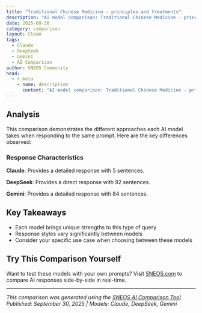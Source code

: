 ```yaml
---
title: "Traditional Chinese Medicine - principles and treatments"
description: "AI model comparison: Traditional Chinese Medicine - principles and treatments..."
date: 2025-09-30
category: comparison
layout: Clean
tags:
  - Claude
  - DeepSeek
  - Gemini
  - AI Comparison
author: SNEOS Community
head:
  - - meta
    - name: description
      content: "AI model comparison: Traditional Chinese Medicine - principles and treatments..."
---
```


<ChatComparison
  title="Traditional Chinese Medicine - principles and treatments"
  prompt="Traditional Chinese Medicine - principles and treatments"
  :responses='{"Claude": "# Traditional Chinese Medicine: Principles and Treatments\n\n## Core Principles\n\n### **Qi (Vital Energy)**\n- Life force that flows through the body via pathways called meridians\n- Good health depends on smooth, balanced qi flow\n- Illness results from qi blockages, deficiency, or excess\n\n### **Yin and Yang**\n- Complementary opposites that must be balanced\n- Yin: cool, passive, interior, substance\n- Yang: warm, active, exterior, function\n- Disease occurs when this balance is disrupted\n\n### **Five Elements Theory**\n- Wood, Fire, Earth, Metal, Water\n- Each element corresponds to organs, emotions, seasons\n- Used to understand relationships between body systems\n\n### **Holistic Approach**\n- Views body as interconnected whole\n- Considers physical, emotional, and environmental factors\n- Focuses on root causes, not just symptoms\n\n## Diagnostic Methods\n\n### **Four Examinations**\n1. **Looking** - complexion, tongue, body language\n2. **Listening/Smelling** - voice, breathing, body odors\n3. **Asking** - symptoms, medical history, lifestyle\n4. **Touching** - pulse diagnosis, palpation\n\n### **Pattern Recognition**\n- Identifies underlying imbalances\n- Considers multiple symptoms together\n- Guides personalized treatment plans\n\n## Common Treatments\n\n### **Acupuncture**\n- Insertion of thin needles at specific points\n- Regulates qi flow and rebalances energy\n- Used for pain, stress, digestive issues, more\n\n### **Herbal Medicine**\n- Complex formulas combining multiple herbs\n- Customized to individual constitution\n- Available as teas, pills, powders, tinctures\n\n### **Cupping**\n- Glass cups create suction on skin\n- Promotes blood flow and healing\n- Often leaves temporary circular marks\n\n### **Tuina Massage**\n- Therapeutic massage along meridians\n- Combines pressure points with movement\n- Addresses both physical and energetic issues\n\n### **Moxibustion**\n- Burning mugwort herb near acupoints\n- Warms and tonifies yang energy\n- Often combined with acupuncture\n\n### **Qigong and Tai Chi**\n- Moving meditation and breathing exercises\n- Cultivates and balances qi\n- Preventive and therapeutic benefits\n\n## Modern Integration\n\n### **Research and Evidence**\n- Growing scientific validation for certain treatments\n- Acupuncture widely accepted for pain management\n- Herbal medicines being studied for active compounds\n\n### **Complementary Use**\n- Often combined with conventional medicine\n- Integrated medicine approaches gaining popularity\n- Important to inform all healthcare providers\n\n### **Safety Considerations**\n- Seek qualified, licensed practitioners\n- Be aware of herb-drug interactions\n- Quality control varies in herbal products\n- Not all conditions suitable for TCM alone\n\nTCM offers a comprehensive system for health and healing, emphasizing prevention and individualized treatment while viewing health as dynamic balance rather than mere absence of disease.", "DeepSeek": "Of course. Here is a comprehensive overview of the principles and treatments of Traditional Chinese Medicine (TCM).\n\n### What is Traditional Chinese Medicine (TCM)?\n\nTCM is a complete system of healthcare with its own unique theories of anatomy, health, and treatment. It has been developed over thousands of years in China and other parts of East Asia. Its primary focus is on preventing illness and maintaining health by achieving balance and harmony within the body and between the body and its external environment.\n\n---\n\n### Core Principles of TCM\n\nTCM is built on several fundamental philosophical concepts that form the basis for diagnosis and treatment.\n\n#### 1. Qi (Vital Energy)\nPronounced \u0022chee,\u0022 Qi is the vital life force that flows through everything. In the body, Qi flows along specific pathways called **meridians**. It is the energy that powers all bodily functions, from physical movement to mental activity. Health is a state of abundant and smoothly flowing Qi; disease arises from a deficiency, stagnation, or imbalance of Qi.\n\n#### 2. Yin and Yang\nThis is the concept of opposite but complementary forces that exist in a dynamic and relative state.\n* **Yin** is associated with coolness, darkness, stillness, substance, and inwardness.\n* **Yang** is associated with warmth, light, activity, function, and outwardness.\nHealth is a state of harmonious balance between Yin and Yang. Illness occurs when this balance is disrupted, leading to an excess or deficiency of one or the other. For example, a fever would be considered a Yang excess, while feeling constantly cold would be a Yin excess or Yang deficiency.\n\n#### 3. The Five Elements (Wu Xing)\nThis theory classifies the phenomena of the universe and the body into five fundamental phases or elements: **Wood, Fire, Earth, Metal, and Water**. Each element corresponds to specific organs, seasons, emotions, colors, and tastes. The elements exist in a dynamic relationship of generation (creative cycle) and control (restraining cycle).\n* **Wood:** Liver, Gallbladder, anger, spring.\n* **Fire:** Heart, Small Intestine, joy, summer.\n* **Earth:** Spleen, Stomach, worry, late summer.\n* **Metal:** Lungs, Large Intestine, grief, autumn.\n* **Water:** Kidneys, Bladder, fear, winter.\nAn imbalance in one element can affect others, helping a TCM practitioner understand complex patterns of illness.\n\n#### 4. The Zang-Fu Organs\nTCM has a unique view of the internal organs. They are not just physical structures but complex functional systems.\n* **Zang (Yin Organs):** These are solid organs considered to be the core of the system. They are responsible for producing and storing fundamental substances like Qi, Blood, and Essence (Jing). They include the Heart, Liver, Spleen, Lungs, and Kidneys.\n* **Fu (Yang Organs):** These are hollow organs responsible for digesting, absorbing, and eliminating. They include the Gallbladder, Stomach, Small Intestine, Large Intestine, and Bladder.\n\n#### 5. Meridian System (Jing Luo)\nMeridians are invisible channels through which Qi and Blood flow, connecting the interior of the body with the exterior. They form a network that links the Zang-Fu organs to the limbs and the rest of the body. The major meridians are associated with specific organs. Acupuncture points are located along these meridians, and stimulating them can regulate the flow of Qi to the corresponding organ or area.\n\n---\n\n### Common TCM Diagnostic Methods\n\nA TCM practitioner does not diagnose a disease by name (e.g., \u0022migraine\u0022) but rather identifies a **pattern of disharmony**. They use four primary methods:\n\n1. **Looking (Inspection):** Observing the patient\u0027s spirit, complexion, body build, and most importantly, the tongue. Tongue diagnosis (color, coating, shape, moisture) is a critical tool.\n2. **Listening and Smelling:** Paying attention to the sound of the voice, breathing, and any distinctive body odors.\n3. **Asking:** A detailed interview about medical history, symptoms, diet, sleep, digestion, emotions, and preferences for hot or cold.\n4. **Palpation (Touching):** Feeling the pulse at the radial artery on both wrists. A TCM practitioner discerns up to 28 different pulse qualities, which provide deep insight into the state of the internal organs and the body\u0027s Qi.\n\n---\n\n### Major TCM Treatments\n\nBased on the diagnosed pattern of disharmony, a TCM practitioner will create a personalized treatment plan, often combining several of the following modalities.\n\n#### 1. Acupuncture (Zhen Jiu)\nThe insertion of very fine, sterile, single-use needles into specific acupuncture points on the body. The goal is to unblock stagnant Qi, tonify deficient Qi, or sedate excess Qi, thereby restoring balance. It is commonly used for pain management, stress, digestive issues, and many other conditions.\n\n#### 2. Herbal Medicine (Zhong Yao)\nThis is the cornerstone of TCM treatment. Practitioners use complex formulas made from a vast Materia Medica of roots, bark, flowers, seeds, and minerals. Formulas are carefully crafted for the individual\u0027s specific pattern, with herbs playing different roles (e.g., Emperor, Minister, Assistant, Envoy). They are typically prescribed as:\n* **Decoctions (Teas):** The strongest and most customizable form.\n* **Pills, Powders, and Tinctures:** More convenient for long-term use.\n\n#### 3. Tui Na (Chinese Medical Massage)\nA therapeutic form of massage that uses hand techniques and manipulations to stimulate acupuncture points, unblock meridians, and promote the flow of Qi and Blood. It is more vigorous than relaxation massage and is used to treat musculoskeletal conditions and internal disorders.\n\n#### 4. Cupping (Ba Guan)\nGlass, bamboo, or plastic cups are placed on the skin after a vacuum is created inside them (usually by heat or a suction pump). This pulls the skin and superficial muscle layer upward, promoting blood flow, relieving muscle tension, and \u0022drawing out\u0022 pathogens.\n\n#### 5. Moxibustion (Jiu Fa)\nThe burning of a dried herb called mugwort (Artemisia vulgaris) near or on the skin at acupuncture points. The goal is to warm the meridians, expel Cold, and promote the smooth flow of Qi. It is especially good for conditions related to Yang deficiency or Cold.\n\n#### 6. Dietary Therapy (Shi Liao)\nFood is considered the first line of medicine. In TCM, foods have energetic properties (hot, warm, neutral, cool, cold) and are associated with specific organs and elements. A practitioner will recommend dietary changes to help correct an underlying imbalance.\n\n#### 7. Qi Gong and Tai Chi\nThese are mind-body practices that combine slow, deliberate movement, meditation, and breathing regulation. The goal is to cultivate and balance one\u0027s own Qi, improve health, and reduce stress.\n\n---\n\n### Conditions Commonly Treated with TCM\n\nWhile often used as a complementary therapy, TCM is used to address a wide range of conditions, including:\n* Pain (arthritis, back pain, headaches)\n* Stress, anxiety, and depression\n* Insomnia and fatigue\n* Digestive disorders (IBS, bloating)\n* Allergies and asthma\n* Women\u0027s health issues (PMS, infertility, menopausal symptoms)\n* Neurological conditions (post-stroke recovery)\n* Supporting cancer care (managing side effects of chemotherapy)\n\n### Important Considerations\n\n* **Holistic and Individualized:** TCM treats the whole person, not just the disease. Two people with the same Western diagnosis may receive completely different TCM treatments based on their unique patterns.\n* **Integration with Western Medicine:** TCM is increasingly integrated into mainstream healthcare. It is crucial to inform all your healthcare providers (both TCM and Western) about the treatments you are receiving.\n* **Seek a Qualified Practitioner:** Always seek treatment from a licensed and properly trained TCM practitioner, especially for herbal medicine, to ensure safety and efficacy.\n\nIn summary, TCM offers a unique and time-tested perspective on health, viewing the human body as an intricate system where balance is the key to well-being. Its holistic approach and diverse treatment modalities make it a valuable component of global healthcare.", "Gemini": "## Traditional Chinese Medicine (TCM) - Principles and Treatments\n\nTraditional Chinese Medicine (TCM) is a comprehensive system of healthcare that has been practiced in China for thousands of years. It views the body as an interconnected whole, emphasizing balance and harmony between its various components and with the external environment. Unlike Western medicine, which often focuses on treating specific diseases, TCM aims to address the underlying causes of illness and promote overall well-being.\n\n**Core Principles of TCM:**\n\nHere\u0027s a breakdown of the key principles that guide TCM practice:\n\n* **Qi (pronounced \u0022chee\u0022):** The fundamental concept of TCM. Qi is a vital energy or life force that flows throughout the body, animating its functions. Healthy Qi flow is essential for well-being. Imbalances or blockages in Qi flow can lead to illness.\n\n* **Yin and Yang:** Two opposing but complementary forces that exist in all things. They are interdependent and constantly transforming into each other.\n * **Yin:** Represents qualities such as coolness, darkness, passivity, and the material aspects of the body (e.g., blood, fluids, tissues).\n * **Yang:** Represents qualities such as heat, light, activity, and the functional aspects of the body (e.g., movement, metabolism, digestion).\n * Optimal health requires a balance between Yin and Yang. Excess or deficiency of either can lead to disharmony and disease.\n\n* **The Five Elements (Wu Xing):** A philosophical framework that describes the relationships and interactions between different phenomena in the natural world and within the body. The five elements are:\n * **Wood:** Associated with growth, expansion, liver, gallbladder, spring, anger.\n * **Fire:** Associated with heat, activity, heart, small intestine, summer, joy.\n * **Earth:** Associated with stability, nourishment, spleen, stomach, late summer, worry.\n * **Metal:** Associated with contraction, dryness, lungs, large intestine, autumn, grief.\n * **Water:** Associated with stillness, fluidity, kidneys, bladder, winter, fear.\n * The elements influence each other in a cycle of generation (Sheng cycle) and control (Ke cycle). Imbalances in these relationships can contribute to disease.\n\n* **Zang-Fu (Organs):** TCM describes organs with different functions than Western medicine. Zang organs (Yin) are solid and store vital substances (Qi, blood, essence). Fu organs (Yang) are hollow and are responsible for transformation and transportation. The main Zang-Fu organs are:\n * **Zang (Yin):** Liver, Heart, Spleen, Lungs, Kidneys, Pericardium.\n * **Fu (Yang):** Gallbladder, Small Intestine, Stomach, Large Intestine, Bladder, San Jiao (Triple Burner - a functional system related to fluid metabolism).\n * Each organ system is associated with specific emotions, tissues, senses, and functions.\n\n* **Meridians (Jing Luo):** A network of pathways or channels through which Qi, blood, and body fluids flow throughout the body. There are 12 primary meridians, each associated with a specific organ system. Acupuncture points are located along these meridians.\n\n* **The Six Evils (External Pathogenic Factors):** TCM recognizes external factors that can disrupt the body\u0027s harmony and lead to illness:\n * Wind, Cold, Heat, Dampness, Dryness, Fire.\n * These factors can invade the body and disrupt the flow of Qi and blood.\n\n**Diagnostic Methods in TCM:**\n\nTCM practitioners use a variety of diagnostic techniques to assess a patient\u0027s condition and identify the underlying imbalances. These methods include:\n\n* **Observation:** Observing the patient\u0027s complexion, posture, tongue, and general demeanor. Tongue diagnosis is a key component, as the tongue\u0027s color, coating, and shape provide information about the state of the internal organs.\n* **Auscultation and Olfaction:** Listening to the patient\u0027s voice, breathing, and body sounds, and noticing any unusual odors.\n* **Inquiry:** Asking detailed questions about the patient\u0027s medical history, lifestyle, symptoms, diet, sleep, emotional state, and other relevant factors.\n* **Palpation:** Feeling the patient\u0027s pulse, abdomen, and other areas of the body to assess the flow of Qi and blood and identify areas of tenderness or tension.\n * **Pulse Diagnosis:** A particularly important technique. TCM practitioners can distinguish dozens of different pulse qualities, each associated with a specific condition or organ imbalance.\n\n**Treatment Modalities in TCM:**\n\nBased on the diagnosis, TCM practitioners use a variety of treatment modalities to restore balance and promote healing. The most common include:\n\n* **Acupuncture:** Involves inserting thin needles into specific acupuncture points along the meridians to stimulate the flow of Qi and blood and regulate the body\u0027s functions. Acupuncture is often used to relieve pain, reduce inflammation, improve circulation, and treat a wide range of conditions. Electroacupuncture (using a mild electrical current with needles), and Acupressure (using manual pressure instead of needles) are related techniques.\n\n* **Herbal Medicine:** Using combinations of herbs to address specific patterns of disharmony. Herbal formulas are carefully tailored to each individual\u0027s needs and are often taken in the form of teas, pills, powders, or tinctures. TCM herbal medicine is complex and requires extensive training.\n\n* **Tuina (Chinese Massage):** A form of therapeutic massage that uses various techniques to manipulate the muscles, tendons, and joints to promote the flow of Qi and blood and relieve pain.\n\n* **Moxibustion:** Involves burning dried mugwort (Artemisia vulgaris) near the skin to warm acupuncture points and meridians. Moxibustion is often used to treat conditions related to cold, deficiency, or stagnation.\n\n* **Cupping:** Involves placing glass or plastic cups on the skin to create suction. This draws blood to the surface, promotes circulation, and helps to release toxins.\n\n* **Dietary Therapy:** Using food as medicine to nourish the body and correct imbalances. TCM dietary therapy considers the energetic properties of foods (e.g., warming, cooling, drying, moistening) and their relationship to the Five Elements.\n\n* **Qigong and Tai Chi:** Mind-body practices that involve coordinating breathing, movement, and meditation to cultivate Qi and promote health.\n\n**Conditions Commonly Treated with TCM:**\n\nTCM is used to treat a wide range of conditions, including:\n\n* **Pain Management:** Back pain, neck pain, headaches, arthritis, fibromyalgia.\n* **Digestive Disorders:** Irritable bowel syndrome (IBS), acid reflux, constipation, diarrhea.\n* **Respiratory Problems:** Asthma, allergies, bronchitis, sinusitis.\n* **Gynecological Conditions:** Menstrual irregularities, infertility, menopause symptoms.\n* **Neurological Disorders:** Migraines, neuropathy, stroke rehabilitation.\n* **Emotional and Mental Health:** Anxiety, depression, insomnia, stress management.\n* **Skin Conditions:** Eczema, psoriasis, acne.\n* **Cancer Support:** To alleviate side effects of chemotherapy and radiation.\n\n**Benefits of TCM:**\n\n* **Holistic Approach:** Addresses the root causes of illness rather than just the symptoms.\n* **Individualized Treatment:** Tailors treatment plans to each patient\u0027s unique needs.\n* **Emphasis on Prevention:** Promotes lifestyle changes and practices to maintain health.\n* **Few Side Effects:** Generally considered safe when practiced by a qualified practitioner.\n* **Complementary to Western Medicine:** Can be used alongside conventional treatments to improve outcomes.\n\n**Finding a Qualified TCM Practitioner:**\n\nIt is essential to seek treatment from a licensed and experienced TCM practitioner. Look for practitioners who are certified by a recognized governing body, such as the National Certification Commission for Acupuncture and Oriental Medicine (NCCAOM) in the United States. Ask about their training, experience, and areas of expertise.\n\n**Important Considerations:**\n\n* TCM is not a substitute for conventional medical care. It is important to consult with a medical doctor for serious or acute conditions.\n* Inform your TCM practitioner about any medications or supplements you are taking.\n* Be patient, as TCM treatments often require time and consistency to produce results.\n\n**In Conclusion:**\n\nTraditional Chinese Medicine offers a unique and holistic approach to health and well-being. By understanding its core principles and treatment modalities, you can make informed decisions about whether TCM is right for you. When practiced by a qualified practitioner, TCM can be a valuable tool for promoting health, preventing disease, and improving the quality of life.\n"}' 
  published-date="22:46"
/>

## Analysis

This comparison demonstrates the different approaches each AI model takes when responding to the same prompt. Here are the key differences observed:

### Response Characteristics

**Claude**: Provides a detailed response with 5 sentences. 

**DeepSeek**: Provides a direct response with 92 sentences. 

**Gemini**: Provides a detailed response with 84 sentences. 

## Key Takeaways

- Each model brings unique strengths to this type of query
- Response styles vary significantly between models
- Consider your specific use case when choosing between these models

## Try This Comparison Yourself

Want to test these models with your own prompts? Visit [SNEOS.com](https://sneos.com) to compare AI responses side-by-side in real-time.

---

*This comparison was generated using the [SNEOS AI Comparison Tool](https://sneos.com)*
*Published: September 30, 2025 | Models: Claude, DeepSeek, Gemini*
